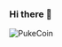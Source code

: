 ### Hi there 👋

<!--
**PukeCoin/PukeCoin** is a ✨ _special_ ✨ repository because its `README.md` (this file) appears on your GitHub profile.

Here are some ideas to get you started:

- 🔭 I’m currently working on ...
- 🌱 I’m currently learning ...
- 👯 I’m looking to collaborate on ...
- 🤔 I’m looking for help with ...
- 💬 Ask me about ...
- 📫 How to reach me: ...
- 😄 Pronouns: ...
- ⚡ Fun fact: ...
-->
![PukeCoin](https://user-images.githubusercontent.com/104114972/164359191-dcda704d-68b4-4045-91eb-d8a84004a0aa.png)
